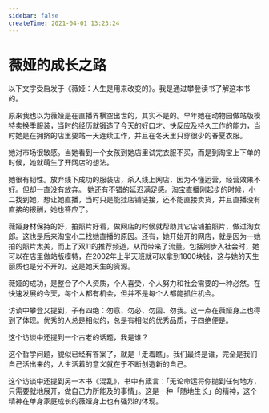 ```yaml
---
sidebar: false
createTime: 2021-04-01 13:23:24
---
```

# 薇娅的成长之路

以下文字受启发于《薇娅：人生是用来改变的》。我是通过攀登读书了解这本书的。

原来我也以为薇娅是在直播界横空出世的，其实不是的。早年她在动物园做站版模特卖换季服装，当时的经历就锻造了今天的好口才、快反应及持久工作的能力，当时她是在拥挤的店里要站一天连续工作，并且在冬天里只穿很少的春夏衣服。

她对市场很敏感。当她看到一个女孩到她店里试完衣服不买，而是到淘宝上下单的时候，她就萌生了开网店的想法。

她很有韧性。放弃线下成功的服装店，杀入线上网店，因为不懂运营，经营效果不好。但却一直没有放弃。
她还有不错的延迟满足感。淘宝直播刚起步的时候，小二找到她，想让她直播，当时只是能挂店铺链接，还不能直接卖货，并且直播没有直接的报酬，她也答应了。

薇娅身材保持的好，拍照片好看，做网店的时候就帮助其它店铺拍照片，做过淘女郎。这也是后来淘宝小二找她直播的原因。还有，她开始开的网店，就是因为一她拍的照片太美，而上了双11的推荐频道，从而带来了流量。包括刚步入社会时，她可以在店里做站版模特，在2002年上半天班就可以拿到1800块钱，这与她的天生丽质也是分不开的。这是她天生的资源。

薇娅的成功，是整合了个人资质，个人喜受，个人努力和社会需要的一种必然。在快速发展的今天，每个人都有机会，但并不是每个人都能抓住机会。

访谈中攀登又提到，子有四绝：勿意、勿必、勿固、勿我。这一点在薇娅身上也得到了体现。优秀的人总是相似的，总是有相似的优秀品质，子四绝便是。

这个访谈中还提到一个古老的话题，我是谁？

这个哲学问题，貌似已经有答案了，就是「走着瞧」。我们最终是谁，完全是我们自己活出来的，人生活着的意义就在于不断创造新的自己。

这个访谈中还提到另一本书《混乱》，书中有箴言：「无论命运将你抛到任何地方，只需要就地展开，做自己力所能及的事情」。这是一种「随地生长」的精神，这个精神在单身家庭成长的薇娅身上也有强烈的体现。